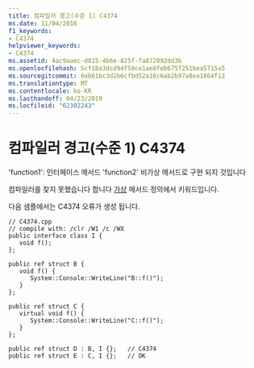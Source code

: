 ```yaml
---
title: 컴파일러 경고(수준 1) C4374
ms.date: 11/04/2016
f1_keywords:
- C4374
helpviewer_keywords:
- C4374
ms.assetid: 4ac9aaec-d815-4b6e-825f-fa872092dd3b
ms.openlocfilehash: 5cf18a3dcd94f59ce1ae8feb675f251bea5715a5
ms.sourcegitcommit: 0ab61bc3d2b6cfbd52a16c6ab2b97a8ea1864f12
ms.translationtype: MT
ms.contentlocale: ko-KR
ms.lasthandoff: 04/23/2019
ms.locfileid: "62302243"
---
```

# <a name="compiler-warning-level-1-c4374"></a>컴파일러 경고(수준 1) C4374

'function1': 인터페이스 메서드 'function2' 비가상 메서드로 구현 되지 것입니다

컴파일러를 찾지 못했습니다 합니다 [가상](../../cpp/virtual-specifier.md) 메서드 정의에서 키워드입니다.

다음 샘플에서는 C4374 오류가 생성 됩니다.

```
// C4374.cpp
// compile with: /clr /W1 /c /WX
public interface class I {
   void f();
};

public ref struct B {
   void f() {
      System::Console::WriteLine("B::f()");
   }
};

public ref struct C {
   virtual void f() {
      System::Console::WriteLine("C::f()");
   }
};

public ref struct D : B, I {};   // C4374
public ref struct E : C, I {};   // OK
```